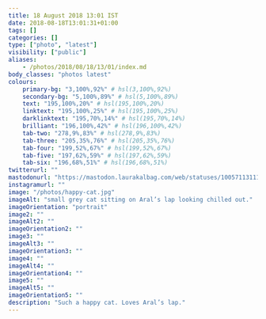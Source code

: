 ```yaml
---
title: 18 August 2018 13:01 IST
date: 2018-08-18T13:01:31+01:00
tags: []
categories: []
type: ["photo", "latest"]
visibility: ["public"]
aliases:
    - /photos/2018/08/18/13/01/index.md
body_classes: "photos latest"
colours:
    primary-bg: "3,100%,92%" # hsl(3,100%,92%)
    secondary-bg: "5,100%,89%" # hsl(5,100%,89%)
    text: "195,100%,20%" # hsl(195,100%,20%)
    linktext: "195,100%,25%" # hsl(195,100%,25%)
    darklinktext: "195,70%,14%" # hsl(195,70%,14%)
    brilliant: "196,100%,42%" # hsl(196,100%,42%)
    tab-two: "278,9%,83%" # hsl(278,9%,83%)
    tab-three: "205,35%,76%" # hsl(205,35%,76%)
    tab-four: "199,52%,67%" # hsl(199,52%,67%)
    tab-five: "197,62%,59%" # hsl(197,62%,59%)
    tab-six: "196,68%,51%" # hsl(196,68%,51%)
twitterurl: ""
mastodonurl: "https://mastodon.laurakalbag.com/web/statuses/100571131117625459"
instagramurl: ""
image: "/photos/happy-cat.jpg"
imageAlt: "small grey cat sitting on Aral’s lap looking chilled out."
imageOrientation: "portrait"
image2: ""
imageAlt2: ""
imageOrientation2: ""
image3: ""
imageAlt3: ""
imageOrientation3: ""
image4: ""
imageAlt4: ""
imageOrientation4: ""
image5: ""
imageAlt5: ""
imageOrientation5: ""
description: "Such a happy cat. Loves Aral’s lap."
---
```

